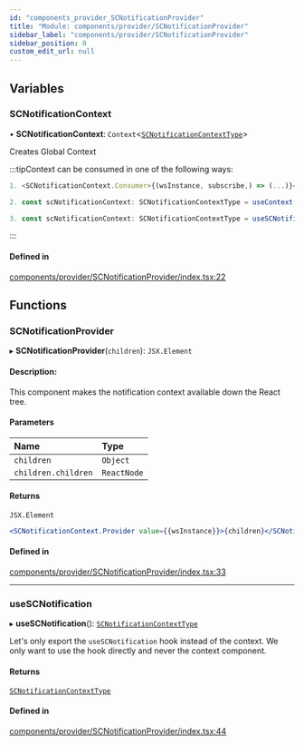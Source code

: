 ```yaml
---
id: "components_provider_SCNotificationProvider"
title: "Module: components/provider/SCNotificationProvider"
sidebar_label: "components/provider/SCNotificationProvider"
sidebar_position: 0
custom_edit_url: null
---
```


## Variables

### SCNotificationContext

• **SCNotificationContext**: `Context`<[`SCNotificationContextType`](../interfaces/types_context.SCNotificationContextType)\>

Creates Global Context

:::tipContext can be consumed in one of the following ways:

```jsx
1. <SCNotificationContext.Consumer>{(wsInstance, subscribe,) => (...)}</SCNotificationContext.Consumer>
```
```jsx
2. const scNotificationContext: SCNotificationContextType = useContext(SCNotificationContext);
```
```jsx
3. const scNotificationContext: SCNotificationContextType = useSCNotification();
````
:::

#### Defined in

[components/provider/SCNotificationProvider/index.tsx:22](https://github.com/selfcommunity/community-ui/blob/3d68cce/packages/sc-core/src/components/provider/SCNotificationProvider/index.tsx#L22)

## Functions

### SCNotificationProvider

▸ **SCNotificationProvider**(`children`): `JSX.Element`

#### Description:
This component makes the notification context available down the React tree.

#### Parameters

| Name | Type |
| :------ | :------ |
| `children` | `Object` |
| `children.children` | `ReactNode` |

#### Returns

`JSX.Element`

```jsx
<SCNotificationContext.Provider value={{wsInstance}}>{children}</SCNotificationContext.Provider>
```

#### Defined in

[components/provider/SCNotificationProvider/index.tsx:33](https://github.com/selfcommunity/community-ui/blob/3d68cce/packages/sc-core/src/components/provider/SCNotificationProvider/index.tsx#L33)

___

### useSCNotification

▸ **useSCNotification**(): [`SCNotificationContextType`](../interfaces/types_context.SCNotificationContextType)

Let's only export the `useSCNotification` hook instead of the context.
We only want to use the hook directly and never the context component.

#### Returns

[`SCNotificationContextType`](../interfaces/types_context.SCNotificationContextType)

#### Defined in

[components/provider/SCNotificationProvider/index.tsx:44](https://github.com/selfcommunity/community-ui/blob/3d68cce/packages/sc-core/src/components/provider/SCNotificationProvider/index.tsx#L44)
